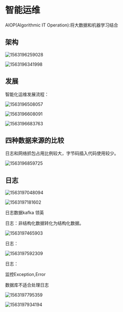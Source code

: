 # 智能运维

AIOP(Algorithmic IT Operation):将大数据和机器学习结合

## 架构

![1563196259028](/home/star/.config/Typora/typora-user-images/1563196259028.png)



![1563196341998](/home/star/.config/Typora/typora-user-images/1563196341998.png)

## 发展

智能化运维发展流程：

![1563196508057](/home/star/.config/Typora/typora-user-images/1563196508057.png)



![1563196608091](/home/star/.config/Typora/typora-user-images/1563196608091.png)



![1563196683763](/home/star/.config/Typora/typora-user-images/1563196683763.png)

## 四种数据来源的比较

日志和网络抓包占用比例较大，字节码插入代码使用较少。

![1563196859725](/home/star/.config/Typora/typora-user-images/1563196859725.png)

## 日志

![1563197048094](/home/star/.config/Typora/typora-user-images/1563197048094.png)

![1563197181602](/home/star/.config/Typora/typora-user-images/1563197181602.png)

日志数据kafka 领英

日志：非结构化数据转化为结构化数据。

![1563197465903](/home/star/.config/Typora/typora-user-images/1563197465903.png)

日志：

![1563197592309](/home/star/.config/Typora/typora-user-images/1563197592309.png)

日志：

监控Exception,Error

数据库不适合处理日志

![1563197795359](/home/star/.config/Typora/typora-user-images/1563197795359.png)



![1563197934194](/home/star/.config/Typora/typora-user-images/1563197934194.png)